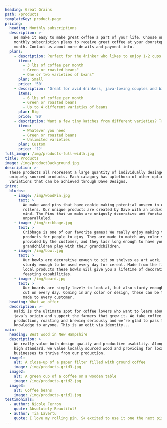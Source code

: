 ```yaml
---
heading: Great Grains
path: /products
templateKey: product-page
pricing:
  heading: Monthly subscriptions
  description: >-
    We make it easy to make great coffee a part of your life. Choose one of our
    monthly subscription plans to receive great coffee at your doorstep each
    month. Contact us about more details and payment info.
  plans:
    - description: Perfect for the drinker who likes to enjoy 1-2 cups per day.
      items:
        - 3 lbs of coffee per month
        - Green or roasted beans"
        - One or two varieties of beans"
      plan: Small
      price: '50'
    - description: 'Great for avid drinkers, java-loving couples and bigger crowds'
      items:
        - 6 lbs of coffee per month
        - Green or roasted beans
        - Up to 4 different varieties of beans
      plan: Big
      price: '80'
    - description: Want a few tiny batches from different varieties? Try our custom plan
      items:
        - Whatever you need
        - Green or roasted beans
        - Unlimited varieties
      plan: Custom
      price: '??'
full_image: /img/products-full-width.jpg
title: Products
image: /img/productBackground.jpg
description: >-
  These products all represent a large quantity of individually desinged and
  uniquely sourced products. Each catagory has aplethora of other options and
  variations that can be achieved through Dave Designs.
intro:
  blurbs:
    - image: /img/woodPin.jpg
      text: >
        We make wood pins that have cookie making potential unseen in other
        rollers. Our unique products are created by Dave with an individual in
        mind. The Pins that we make are uniquely decorative and functional
        unparalleled. 
    - image: /img/cribbage.jpg
      text: >
        Cribbage is one of our favorite games! We really enjoy making these
        products for people to ejoy. They are made to match any color scheme
        provided by the customer, and they lasr long enough to have your
        grandchildren play with their grandchildren.
    - image: /img/bowl.jpg
      text: >
        Our bowls are decorative enough to sit on shelves as art work, but
        sturdy enough to be used every day for cereal. Made from the finest of
        local products these bowls will give you a lifetime of decorative
        feasting capabilities.
    - image: /img/board.jpg
      text: >
        Our boards are simply lovely to look at, but also sturdy enough to be
        cut on every day. Coming in any color or design, these can be tailor
        made to every customer.
  heading: What we offer
  description: >-
    Kaldi is the ultimate spot for coffee lovers who want to learn about their
    java’s origin and support the farmers that grew it. We take coffee
    production, roasting and brewing seriously and we’re glad to pass that
    knowledge to anyone. This is an edit via identity...
main:
  heading: Best wood in New Hampshire
  description: >
    We really value both design quality and productive usability. Along with our
    high standard, we value locally sourced wood and providing for local
    businesses to thrive from our production.
  image1:
    alt: A close-up of a paper filter filled with ground coffee
    image: /img/products-grid3.jpg
  image2:
    alt: A green cup of a coffee on a wooden table
    image: /img/products-grid2.jpg
  image3:
    alt: Coffee beans
    image: /img/products-grid1.jpg
testimonials:
  - author: Nicole Ferron
    quote: Absolutely Beautiful!
  - author: Tia Lavertu
    quote: I love my rolling pin. So excited to use it one the next pizza we make!
---
```

